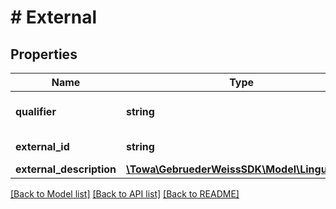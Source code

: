 # # External

## Properties

Name | Type | Description | Notes
------------ | ------------- | ------------- | -------------
**qualifier** | **string** | qualifier of external object | [optional]
**external_id** | **string** | article identification | [optional]
**external_description** | [**\Towa\GebruederWeissSDK\Model\LingualText**](LingualText.md) |  | [optional]

[[Back to Model list]](../../README.md#models) [[Back to API list]](../../README.md#endpoints) [[Back to README]](../../README.md)
